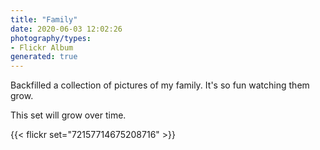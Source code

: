 ```yaml
---
title: "Family"
date: 2020-06-03 12:02:26
photography/types:
- Flickr Album
generated: true
---
```

Backfilled a collection of pictures of my family. It's so fun watching them grow.

This set will grow over time.

{{< flickr set="72157714675208716" >}}
    